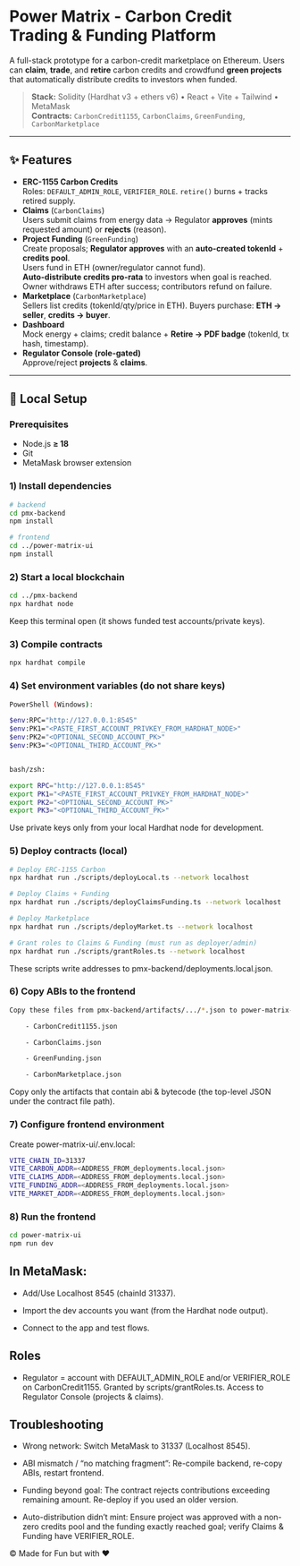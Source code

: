 # Power Matrix - Carbon Credit Trading & Funding Platform

A full-stack prototype for a carbon-credit marketplace on Ethereum. Users can **claim**, **trade**, and **retire** carbon credits and crowdfund **green projects** that automatically distribute credits to investors when funded.

> **Stack:** Solidity (Hardhat v3 + ethers v6) • React + Vite + Tailwind • MetaMask  
> **Contracts:** `CarbonCredit1155`, `CarbonClaims`, `GreenFunding`, `CarbonMarketplace`

---

## ✨ Features

- **ERC-1155 Carbon Credits**  
  Roles: `DEFAULT_ADMIN_ROLE`, `VERIFIER_ROLE`. `retire()` burns + tracks retired supply.
- **Claims** (`CarbonClaims`)  
  Users submit claims from energy data → Regulator **approves** (mints requested amount) or **rejects** (reason).
- **Project Funding** (`GreenFunding`)  
  Create proposals; **Regulator approves** with an **auto-created tokenId** + **credits pool**.  
  Users fund in ETH (owner/regulator cannot fund).  
  **Auto-distribute credits pro-rata** to investors when goal is reached. Owner withdraws ETH after success; contributors refund on failure.
- **Marketplace** (`CarbonMarketplace`)  
  Sellers list credits (tokenId/qty/price in ETH). Buyers purchase: **ETH → seller**, **credits → buyer**.
- **Dashboard**  
  Mock energy + claims; credit balance + **Retire → PDF badge** (tokenId, tx hash, timestamp).
- **Regulator Console (role-gated)**  
  Approve/reject **projects** & **claims**.

---


## 🚀 Local Setup

### Prerequisites
- Node.js **≥ 18**
- Git
- MetaMask browser extension

### 1) Install dependencies
```bash
# backend
cd pmx-backend
npm install

# frontend
cd ../power-matrix-ui
npm install
```


### 2) Start a local blockchain
```bash
cd ../pmx-backend
npx hardhat node
```

Keep this terminal open (it shows funded test accounts/private keys).

### 3) Compile contracts
```bash
npx hardhat compile
```

### 4) Set environment variables (do not share keys)
```bash
PowerShell (Windows):

$env:RPC="http://127.0.0.1:8545"
$env:PK1="<PASTE_FIRST_ACCOUNT_PRIVKEY_FROM_HARDHAT_NODE>"
$env:PK2="<OPTIONAL_SECOND_ACCOUNT_PK>"
$env:PK3="<OPTIONAL_THIRD_ACCOUNT_PK>"


bash/zsh:

export RPC="http://127.0.0.1:8545"
export PK1="<PASTE_FIRST_ACCOUNT_PRIVKEY_FROM_HARDHAT_NODE>"
export PK2="<OPTIONAL_SECOND_ACCOUNT_PK>"
export PK3="<OPTIONAL_THIRD_ACCOUNT_PK>"

```
Use private keys only from your local Hardhat node for development.

### 5) Deploy contracts (local)
```bash
# Deploy ERC-1155 Carbon
npx hardhat run ./scripts/deployLocal.ts --network localhost

# Deploy Claims + Funding
npx hardhat run ./scripts/deployClaimsFunding.ts --network localhost

# Deploy Marketplace
npx hardhat run ./scripts/deployMarket.ts --network localhost

# Grant roles to Claims & Funding (must run as deployer/admin)
npx hardhat run ./scripts/grantRoles.ts --network localhost
```

These scripts write addresses to pmx-backend/deployments.local.json.

### 6) Copy ABIs to the frontend
```bash
Copy these files from pmx-backend/artifacts/.../*.json to power-matrix-ui/src/abis/:

    - CarbonCredit1155.json

    - CarbonClaims.json

    - GreenFunding.json

    - CarbonMarketplace.json

```
Copy only the artifacts that contain abi & bytecode (the top-level JSON under the contract file path).

### 7) Configure frontend environment
Create power-matrix-ui/.env.local:
```bash
VITE_CHAIN_ID=31337
VITE_CARBON_ADDR=<ADDRESS_FROM_deployments.local.json>
VITE_CLAIMS_ADDR=<ADDRESS_FROM_deployments.local.json>
VITE_FUNDING_ADDR=<ADDRESS_FROM_deployments.local.json>
VITE_MARKET_ADDR=<ADDRESS_FROM_deployments.local.json>
```

### 8) Run the frontend
```bash
cd power-matrix-ui
npm run dev
```


## In MetaMask:

- Add/Use Localhost 8545 (chainId 31337).

- Import the dev accounts you want (from the Hardhat node output).

- Connect to the app and test flows.


## Roles

- Regulator = account with DEFAULT_ADMIN_ROLE and/or VERIFIER_ROLE on CarbonCredit1155.
Granted by scripts/grantRoles.ts.
Access to Regulator Console (projects & claims).

## Troubleshooting

- Wrong network: Switch MetaMask to 31337 (Localhost 8545).

- ABI mismatch / “no matching fragment”: Re-compile backend, re-copy ABIs, restart frontend.

- Funding beyond goal: The contract rejects contributions exceeding remaining amount. Re-deploy if you used an older version.

- Auto-distribution didn’t mint: Ensure project was approved with a non-zero credits pool and the funding exactly reached goal; verify Claims & Funding have VERIFIER_ROLE.


&copy; Made for Fun but with ❤️